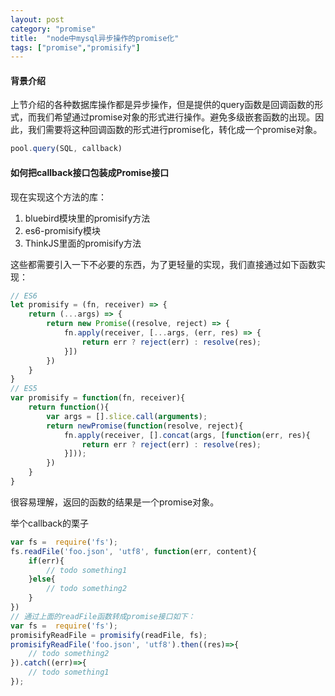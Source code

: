 ```yaml
---
layout: post
category: "promise"
title:  "node中mysql异步操作的promise化"
tags: ["promise","promisify"]
---
```


#### 背景介绍
上节介绍的各种数据库操作都是异步操作，但是提供的query函数是回调函数的形式，而我们希望通过promise对象的形式进行操作。避免多级嵌套函数的出现。因此，我们需要将这种回调函数的形式进行promise化，转化成一个promise对象。
```js
pool.query(SQL, callback)
```

#### 如何把callback接口包装成Promise接口

现在实现这个方法的库：
1. bluebird模块里的promisify方法
2. es6-promisify模块
3. ThinkJS里面的promisify方法

这些都需要引入一下不必要的东西，为了更轻量的实现，我们直接通过如下函数实现：
```js
// ES6
let promisify = (fn, receiver) => {
    return (...args) => {
        return new Promise((resolve, reject) => {
            fn.apply(receiver, [...args, (err, res) => {
                return err ? reject(err) : resolve(res);
            }])
        })
    }
}
// ES5
var promisify = function(fn, receiver){
    return function(){
        var args = [].slice.call(arguments);
        return newPromise(function(resolve, reject){
            fn.apply(receiver, [].concat(args, [function(err, res){
                return err ? reject(err) : resolve(res);
            }]));
        })
    }
}
```
很容易理解，返回的函数的结果是一个promise对象。

举个callback的栗子
```js
var fs =  require('fs');
fs.readFile('foo.json', 'utf8', function(err, content){
    if(err){
        // todo something1
    }else{
        // todo something2
    }
})
// 通过上面的readFile函数转成promise接口如下：
var fs =  require('fs');
promisifyReadFile = promisify(readFile, fs);
promisifyReadFile('foo.json', 'utf8').then((res)=>{
    // todo something2
}).catch((err)=>{
    // todo something1
});
```
